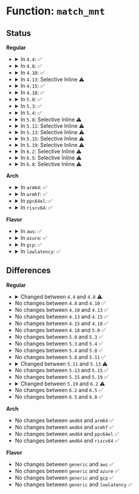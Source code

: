# Function: <code>match_mnt</code>

## Status
<b>Regular</b>
<ul>
<li>
<details>
<summary>In <code>4.4</code>: ✅</summary>

```c
int match_mnt(struct aa_profile *profile, const char *mntpnt, const char *devname, const char *type, long unsigned int flags, void *data, bool binary);
```

**Collision:** Unique Static

**Inline:** No

**Transformation:** False

**Instances:**

```
In security/apparmor/mount.c (ffffffff8138eba0)
Location: security/apparmor/mount.c:309
Inline: False
Direct callers:
  - security/apparmor/mount.c:aa_remount
  - security/apparmor/mount.c:aa_bind_mount
  - security/apparmor/mount.c:aa_mount_change_type
  - security/apparmor/mount.c:aa_move_mount
  - security/apparmor/mount.c:aa_new_mount
```
**Symbols:**

```
ffffffff8138eba0-ffffffff8138eeef: match_mnt (STB_LOCAL)
```
</details>
</li>
<li>
<details>
<summary>In <code>4.8</code>: ✅</summary>

```c
int match_mnt(struct aa_profile *profile, const struct path *path, char *buffer, struct path *devpath, char *devbuffer, const char *type, long unsigned int flags, void *data, bool binary);
```

**Collision:** Unique Static

**Inline:** No

**Transformation:** False

**Instances:**

```
In security/apparmor/mount.c (ffffffff813c9f90)
Location: security/apparmor/mount.c:371
Inline: False
Direct callers:
  - security/apparmor/mount.c:aa_new_mount
  - security/apparmor/mount.c:aa_move_mount
  - security/apparmor/mount.c:aa_mount_change_type
  - security/apparmor/mount.c:aa_bind_mount
  - security/apparmor/mount.c:aa_remount
```
**Symbols:**

```
ffffffff813c9f90-ffffffff813ca0d4: match_mnt (STB_LOCAL)
```
</details>
</li>
<li>
<details>
<summary>In <code>4.10</code>: ✅</summary>

```c
int match_mnt(struct aa_profile *profile, const struct path *path, char *buffer, struct path *devpath, char *devbuffer, const char *type, long unsigned int flags, void *data, bool binary);
```

**Collision:** Unique Static

**Inline:** No

**Transformation:** False

**Instances:**

```
In security/apparmor/mount.c (ffffffff813e1610)
Location: security/apparmor/mount.c:372
Inline: False
Direct callers:
  - security/apparmor/mount.c:aa_new_mount
  - security/apparmor/mount.c:aa_move_mount
  - security/apparmor/mount.c:aa_mount_change_type
  - security/apparmor/mount.c:aa_bind_mount
  - security/apparmor/mount.c:aa_remount
```
**Symbols:**

```
ffffffff813e1610-ffffffff813e1754: match_mnt (STB_LOCAL)
```
</details>
</li>
<li>
<details>
<summary>In <code>4.13</code>: Selective Inline ⚠️</summary>

```c
int match_mnt(struct aa_profile *profile, const struct path *path, char *buffer, struct path *devpath, char *devbuffer, const char *type, long unsigned int flags, void *data, bool binary);
```

**Collision:** Unique Static

**Inline:** Selective

**Transformation:** False

**Instances:**

```
In security/apparmor/mount.c (ffffffff813f0991)
Location: security/apparmor/mount.c:373
Inline: True
Inline callers:
  - security/apparmor/mount.c:aa_mount_change_type
  - security/apparmor/mount.c:aa_remount
Direct callers:
  - security/apparmor/mount.c:aa_new_mount
  - security/apparmor/mount.c:aa_move_mount
  - security/apparmor/mount.c:aa_bind_mount
```
**Symbols:**

```
ffffffff813f03c0-ffffffff813f04ad: match_mnt (STB_LOCAL)
```
</details>
</li>
<li>
<details>
<summary>In <code>4.15</code>: ✅</summary>

```c
int match_mnt(struct aa_profile *profile, const struct path *path, char *buffer, struct path *devpath, char *devbuffer, const char *type, long unsigned int flags, void *data, bool binary);
```

**Collision:** Unique Static

**Inline:** No

**Transformation:** False

**Instances:**

```
In security/apparmor/mount.c (ffffffff81418320)
Location: security/apparmor/mount.c:375
Inline: False
Direct callers:
  - security/apparmor/mount.c:aa_new_mount
  - security/apparmor/mount.c:aa_move_mount
  - security/apparmor/mount.c:aa_mount_change_type
  - security/apparmor/mount.c:aa_bind_mount
  - security/apparmor/mount.c:aa_remount
```
**Symbols:**

```
ffffffff81418320-ffffffff8141841b: match_mnt (STB_LOCAL)
```
</details>
</li>
<li>
<details>
<summary>In <code>4.18</code>: ✅</summary>

```c
int match_mnt(struct aa_profile *profile, const struct path *path, char *buffer, struct path *devpath, char *devbuffer, const char *type, long unsigned int flags, void *data, bool binary);
```

**Collision:** Unique Static

**Inline:** No

**Transformation:** False

**Instances:**

```
In security/apparmor/mount.c (ffffffff8144a7a0)
Location: security/apparmor/mount.c:375
Inline: False
Direct callers:
  - security/apparmor/mount.c:aa_new_mount
  - security/apparmor/mount.c:aa_move_mount
  - security/apparmor/mount.c:aa_mount_change_type
  - security/apparmor/mount.c:aa_bind_mount
  - security/apparmor/mount.c:aa_remount
```
**Symbols:**

```
ffffffff8144a7a0-ffffffff8144a89b: match_mnt (STB_LOCAL)
```
</details>
</li>
<li>
<details>
<summary>In <code>5.0</code>: ✅</summary>

```c
int match_mnt(struct aa_profile *profile, const struct path *path, char *buffer, struct path *devpath, char *devbuffer, const char *type, long unsigned int flags, void *data, bool binary);
```

**Collision:** Unique Static

**Inline:** No

**Transformation:** False

**Instances:**

```
In security/apparmor/mount.c (ffffffff81467710)
Location: security/apparmor/mount.c:376
Inline: False
Direct callers:
  - security/apparmor/mount.c:aa_new_mount
  - security/apparmor/mount.c:aa_move_mount
  - security/apparmor/mount.c:aa_mount_change_type
  - security/apparmor/mount.c:aa_bind_mount
  - security/apparmor/mount.c:aa_remount
```
**Symbols:**

```
ffffffff81467710-ffffffff81467803: match_mnt (STB_LOCAL)
```
</details>
</li>
<li>
<details>
<summary>In <code>5.3</code>: ✅</summary>

```c
int match_mnt(struct aa_profile *profile, const struct path *path, char *buffer, struct path *devpath, char *devbuffer, const char *type, long unsigned int flags, void *data, bool binary);
```

**Collision:** Unique Static

**Inline:** No

**Transformation:** False

**Instances:**

```
In security/apparmor/mount.c (ffffffff81494770)
Location: security/apparmor/mount.c:372
Inline: False
Direct callers:
  - security/apparmor/mount.c:aa_new_mount
  - security/apparmor/mount.c:aa_move_mount
  - security/apparmor/mount.c:aa_mount_change_type
  - security/apparmor/mount.c:aa_bind_mount
  - security/apparmor/mount.c:aa_remount
```
**Symbols:**

```
ffffffff81494770-ffffffff81494866: match_mnt (STB_LOCAL)
```
</details>
</li>
<li>
<details>
<summary>In <code>5.4</code>: ✅</summary>

```c
int match_mnt(struct aa_profile *profile, const struct path *path, char *buffer, struct path *devpath, char *devbuffer, const char *type, long unsigned int flags, void *data, bool binary);
```

**Collision:** Unique Static

**Inline:** No

**Transformation:** False

**Instances:**

```
In security/apparmor/mount.c (ffffffff814ae6a0)
Location: security/apparmor/mount.c:372
Inline: False
Direct callers:
  - security/apparmor/mount.c:aa_new_mount
  - security/apparmor/mount.c:aa_move_mount
  - security/apparmor/mount.c:aa_mount_change_type
  - security/apparmor/mount.c:aa_bind_mount
  - security/apparmor/mount.c:aa_remount
```
**Symbols:**

```
ffffffff814ae6a0-ffffffff814ae796: match_mnt (STB_LOCAL)
```
</details>
</li>
<li>
<details>
<summary>In <code>5.8</code>: Selective Inline ⚠️</summary>

```c
int match_mnt(struct aa_profile *profile, const struct path *path, char *buffer, struct path *devpath, char *devbuffer, const char *type, long unsigned int flags, void *data, bool binary);
```

**Collision:** Unique Static

**Inline:** Selective

**Transformation:** False

**Instances:**

```
In security/apparmor/mount.c (ffffffff8150df45)
Location: security/apparmor/mount.c:372
Inline: True
Inline callers:
  - security/apparmor/mount.c:aa_mount_change_type
  - security/apparmor/mount.c:aa_remount
Direct callers:
  - security/apparmor/mount.c:aa_new_mount
  - security/apparmor/mount.c:aa_move_mount
  - security/apparmor/mount.c:aa_bind_mount
```
**Symbols:**

```
ffffffff8150d8a0-ffffffff8150d996: match_mnt (STB_LOCAL)
```
</details>
</li>
<li>
<details>
<summary>In <code>5.11</code>: Selective Inline ⚠️</summary>

```c
int match_mnt(struct aa_profile *profile, const struct path *path, char *buffer, struct path *devpath, char *devbuffer, const char *type, long unsigned int flags, void *data, bool binary);
```

**Collision:** Unique Static

**Inline:** Selective

**Transformation:** False

**Instances:**

```
In security/apparmor/mount.c (ffffffff8152adb5)
Location: security/apparmor/mount.c:372
Inline: True
Inline callers:
  - security/apparmor/mount.c:aa_mount_change_type
  - security/apparmor/mount.c:aa_remount
Direct callers:
  - security/apparmor/mount.c:aa_new_mount
  - security/apparmor/mount.c:aa_move_mount
  - security/apparmor/mount.c:aa_bind_mount
```
**Symbols:**

```
ffffffff8152a710-ffffffff8152a806: match_mnt (STB_LOCAL)
```
</details>
</li>
<li>
<details>
<summary>In <code>5.13</code>: Selective Inline ⚠️</summary>

```c
int match_mnt(struct aa_profile *profile, const struct path *path, char *buffer, const struct path *devpath, char *devbuffer, const char *type, long unsigned int flags, void *data, bool binary);
```

**Collision:** Unique Static

**Inline:** Selective

**Transformation:** False

**Instances:**

```
In security/apparmor/mount.c (ffffffff81530fc5)
Location: security/apparmor/mount.c:372
Inline: True
Inline callers:
  - security/apparmor/mount.c:aa_mount_change_type
  - security/apparmor/mount.c:aa_remount
Direct callers:
  - security/apparmor/mount.c:aa_new_mount
  - security/apparmor/mount.c:aa_move_mount
  - security/apparmor/mount.c:aa_bind_mount
```
**Symbols:**

```
ffffffff81530980-ffffffff81530a76: match_mnt (STB_LOCAL)
```
</details>
</li>
<li>
<details>
<summary>In <code>5.15</code>: Selective Inline ⚠️</summary>

```c
int match_mnt(struct aa_profile *profile, const struct path *path, char *buffer, const struct path *devpath, char *devbuffer, const char *type, long unsigned int flags, void *data, bool binary);
```

**Collision:** Unique Static

**Inline:** Selective

**Transformation:** False

**Instances:**

```
In security/apparmor/mount.c (ffffffff8158f405)
Location: security/apparmor/mount.c:372
Inline: True
Inline callers:
  - security/apparmor/mount.c:aa_mount_change_type
  - security/apparmor/mount.c:aa_remount
Direct callers:
  - security/apparmor/mount.c:aa_new_mount
  - security/apparmor/mount.c:aa_move_mount
  - security/apparmor/mount.c:aa_bind_mount
```
**Symbols:**

```
ffffffff8158edc0-ffffffff8158eeb6: match_mnt (STB_LOCAL)
```
</details>
</li>
<li>
<details>
<summary>In <code>5.19</code>: Selective Inline ⚠️</summary>

```c
int match_mnt(struct aa_profile *profile, const struct path *path, char *buffer, const struct path *devpath, char *devbuffer, const char *type, long unsigned int flags, void *data, bool binary);
```

**Collision:** Unique Static

**Inline:** Selective

**Transformation:** False

**Instances:**

```
In security/apparmor/mount.c (ffffffff81630475)
Location: security/apparmor/mount.c:357
Inline: True
Inline callers:
  - security/apparmor/mount.c:aa_mount_change_type
  - security/apparmor/mount.c:aa_remount
Direct callers:
  - security/apparmor/mount.c:aa_new_mount
  - security/apparmor/mount.c:aa_move_mount
  - security/apparmor/mount.c:aa_bind_mount
```
**Symbols:**

```
ffffffff8162fbc0-ffffffff8162fccc: match_mnt (STB_LOCAL)
```
</details>
</li>
<li>
<details>
<summary>In <code>6.2</code>: Selective Inline ⚠️</summary>

```c
int match_mnt(const struct cred *subj_cred, struct aa_profile *profile, const struct path *path, char *buffer, const struct path *devpath, char *devbuffer, const char *type, long unsigned int flags, void *data, bool binary);
```

**Collision:** Unique Static

**Inline:** Selective

**Transformation:** False

**Instances:**

```
In security/apparmor/mount.c (ffffffff816e5149)
Location: security/apparmor/mount.c:365
Inline: True
Inline callers:
  - security/apparmor/mount.c:aa_mount_change_type
  - security/apparmor/mount.c:aa_remount
Direct callers:
  - security/apparmor/mount.c:aa_new_mount
  - security/apparmor/mount.c:aa_move_mount
  - security/apparmor/mount.c:aa_bind_mount
```
**Symbols:**

```
ffffffff816e47f0-ffffffff816e4912: match_mnt (STB_LOCAL)
```
</details>
</li>
<li>
<details>
<summary>In <code>6.5</code>: Selective Inline ⚠️</summary>

```c
int match_mnt(const struct cred *subj_cred, struct aa_profile *profile, const struct path *path, char *buffer, const struct path *devpath, char *devbuffer, const char *type, long unsigned int flags, void *data, bool binary);
```

**Collision:** Unique Static

**Inline:** Selective

**Transformation:** False

**Instances:**

```
In security/apparmor/mount.c (ffffffff8171e7b9)
Location: security/apparmor/mount.c:365
Inline: True
Inline callers:
  - security/apparmor/mount.c:aa_mount_change_type
  - security/apparmor/mount.c:aa_remount
Direct callers:
  - security/apparmor/mount.c:aa_new_mount
  - security/apparmor/mount.c:aa_move_mount
  - security/apparmor/mount.c:aa_bind_mount
```
**Symbols:**

```
ffffffff8171de40-ffffffff8171df6a: match_mnt (STB_LOCAL)
```
</details>
</li>
<li>
<details>
<summary>In <code>6.8</code>: Selective Inline ⚠️</summary>

```c
int match_mnt(const struct cred *subj_cred, struct aa_profile *profile, const struct path *path, char *buffer, const struct path *devpath, char *devbuffer, const char *type, long unsigned int flags, void *data, bool binary);
```

**Collision:** Unique Static

**Inline:** Selective

**Transformation:** False

**Instances:**

```
In security/apparmor/mount.c (ffffffff8175d1d9)
Location: security/apparmor/mount.c:365
Inline: True
Inline callers:
  - security/apparmor/mount.c:aa_mount_change_type
  - security/apparmor/mount.c:aa_remount
Direct callers:
  - security/apparmor/mount.c:aa_new_mount
  - security/apparmor/mount.c:aa_move_mount
  - security/apparmor/mount.c:aa_bind_mount
```
**Symbols:**

```
ffffffff8175c890-ffffffff8175c9ba: match_mnt (STB_LOCAL)
```
</details>
</li>
</ul>
<b>Arch</b>
<ul>
<li>
<details>
<summary>In <code>arm64</code>: ✅</summary>

```c
int match_mnt(struct aa_profile *profile, const struct path *path, char *buffer, struct path *devpath, char *devbuffer, const char *type, long unsigned int flags, void *data, bool binary);
```

**Collision:** Unique Static

**Inline:** No

**Transformation:** False

**Instances:**

```
In security/apparmor/mount.c (ffff8000105a5de8)
Location: security/apparmor/mount.c:372
Inline: False
Direct callers:
  - security/apparmor/mount.c:aa_new_mount
  - security/apparmor/mount.c:aa_move_mount
  - security/apparmor/mount.c:aa_mount_change_type
  - security/apparmor/mount.c:aa_bind_mount
  - security/apparmor/mount.c:aa_remount
```
**Symbols:**

```
ffff8000105a5de8-ffff8000105a5f0c: match_mnt (STB_LOCAL)
```
</details>
</li>
<li>
<details>
<summary>In <code>armhf</code>: ✅</summary>

```c
int match_mnt(struct aa_profile *profile, const struct path *path, char *buffer, struct path *devpath, char *devbuffer, const char *type, long unsigned int flags, void *data, bool binary);
```

**Collision:** Unique Static

**Inline:** No

**Transformation:** False

**Instances:**

```
In security/apparmor/mount.c (c0755d90)
Location: security/apparmor/mount.c:372
Inline: False
Direct callers:
  - security/apparmor/mount.c:aa_new_mount
  - security/apparmor/mount.c:aa_move_mount
  - security/apparmor/mount.c:aa_mount_change_type
  - security/apparmor/mount.c:aa_bind_mount
  - security/apparmor/mount.c:aa_remount
```
**Symbols:**

```
c0755d90-c0755e94: match_mnt (STB_LOCAL)
```
</details>
</li>
<li>
<details>
<summary>In <code>ppc64el</code>: ✅</summary>

```c
int match_mnt(struct aa_profile *profile, const struct path *path, char *buffer, struct path *devpath, char *devbuffer, const char *type, long unsigned int flags, void *data, bool binary);
```

**Collision:** Unique Static

**Inline:** No

**Transformation:** False

**Instances:**

```
In security/apparmor/mount.c (c000000000721e60)
Location: security/apparmor/mount.c:372
Inline: False
Direct callers:
  - security/apparmor/mount.c:aa_new_mount
  - security/apparmor/mount.c:aa_move_mount
  - security/apparmor/mount.c:aa_mount_change_type
  - security/apparmor/mount.c:aa_bind_mount
  - security/apparmor/mount.c:aa_remount
```
**Symbols:**

```
c000000000721e60-c000000000721fe0: match_mnt (STB_LOCAL)
```
</details>
</li>
<li>
<details>
<summary>In <code>riscv64</code>: ✅</summary>

```c
int match_mnt(struct aa_profile *profile, const struct path *path, char *buffer, struct path *devpath, char *devbuffer, const char *type, long unsigned int flags, void *data, bool binary);
```

**Collision:** Unique Static

**Inline:** No

**Transformation:** False

**Instances:**

```
In security/apparmor/mount.c (ffffffe0003ef99c)
Location: security/apparmor/mount.c:372
Inline: False
Direct callers:
  - security/apparmor/mount.c:aa_new_mount
  - security/apparmor/mount.c:aa_move_mount
  - security/apparmor/mount.c:aa_mount_change_type
  - security/apparmor/mount.c:aa_bind_mount
  - security/apparmor/mount.c:aa_remount
```
**Symbols:**

```
ffffffe0003ef99c-ffffffe0003efa66: match_mnt (STB_LOCAL)
```
</details>
</li>
</ul>
<b>Flavor</b>
<ul>
<li>
<details>
<summary>In <code>aws</code>: ✅</summary>

```c
int match_mnt(struct aa_profile *profile, const struct path *path, char *buffer, struct path *devpath, char *devbuffer, const char *type, long unsigned int flags, void *data, bool binary);
```

**Collision:** Unique Static

**Inline:** No

**Transformation:** False

**Instances:**

```
In security/apparmor/mount.c (ffffffff814a6c80)
Location: security/apparmor/mount.c:372
Inline: False
Direct callers:
  - security/apparmor/mount.c:aa_new_mount
  - security/apparmor/mount.c:aa_move_mount
  - security/apparmor/mount.c:aa_mount_change_type
  - security/apparmor/mount.c:aa_bind_mount
  - security/apparmor/mount.c:aa_remount
```
**Symbols:**

```
ffffffff814a6c80-ffffffff814a6d76: match_mnt (STB_LOCAL)
```
</details>
</li>
<li>
<details>
<summary>In <code>azure</code>: ✅</summary>

```c
int match_mnt(struct aa_profile *profile, const struct path *path, char *buffer, struct path *devpath, char *devbuffer, const char *type, long unsigned int flags, void *data, bool binary);
```

**Collision:** Unique Static

**Inline:** No

**Transformation:** False

**Instances:**

```
In security/apparmor/mount.c (ffffffff814976a0)
Location: security/apparmor/mount.c:372
Inline: False
Direct callers:
  - security/apparmor/mount.c:aa_new_mount
  - security/apparmor/mount.c:aa_move_mount
  - security/apparmor/mount.c:aa_mount_change_type
  - security/apparmor/mount.c:aa_bind_mount
  - security/apparmor/mount.c:aa_remount
```
**Symbols:**

```
ffffffff814976a0-ffffffff81497796: match_mnt (STB_LOCAL)
```
</details>
</li>
<li>
<details>
<summary>In <code>gcp</code>: ✅</summary>

```c
int match_mnt(struct aa_profile *profile, const struct path *path, char *buffer, struct path *devpath, char *devbuffer, const char *type, long unsigned int flags, void *data, bool binary);
```

**Collision:** Unique Static

**Inline:** No

**Transformation:** False

**Instances:**

```
In security/apparmor/mount.c (ffffffff814a2d20)
Location: security/apparmor/mount.c:372
Inline: False
Direct callers:
  - security/apparmor/mount.c:aa_new_mount
  - security/apparmor/mount.c:aa_move_mount
  - security/apparmor/mount.c:aa_mount_change_type
  - security/apparmor/mount.c:aa_bind_mount
  - security/apparmor/mount.c:aa_remount
```
**Symbols:**

```
ffffffff814a2d20-ffffffff814a2e16: match_mnt (STB_LOCAL)
```
</details>
</li>
<li>
<details>
<summary>In <code>lowlatency</code>: ✅</summary>

```c
int match_mnt(struct aa_profile *profile, const struct path *path, char *buffer, struct path *devpath, char *devbuffer, const char *type, long unsigned int flags, void *data, bool binary);
```

**Collision:** Unique Static

**Inline:** No

**Transformation:** False

**Instances:**

```
In security/apparmor/mount.c (ffffffff814bb4e0)
Location: security/apparmor/mount.c:372
Inline: False
Direct callers:
  - security/apparmor/mount.c:aa_new_mount
  - security/apparmor/mount.c:aa_move_mount
  - security/apparmor/mount.c:aa_mount_change_type
  - security/apparmor/mount.c:aa_bind_mount
  - security/apparmor/mount.c:aa_remount
```
**Symbols:**

```
ffffffff814bb4e0-ffffffff814bb5d6: match_mnt (STB_LOCAL)
```
</details>
</li>
</ul>

## Differences
<b>Regular</b>
<ul>
<li>
<details>
<summary>Changed between <code>4.4</code> and <code>4.8</code> ⚠️</summary>
<ul>
<li>
<b>Param added. </b>
<code>const struct path *path</code>
</li>
<li>
<b>Param added. </b>
<code>char *buffer</code>
</li>
<li>
<b>Param added. </b>
<code>struct path *devpath</code>
</li>
<li>
<b>Param added. </b>
<code>char *devbuffer</code>
</li>
<li>
<b>Param removed. </b>
<code>const char *mntpnt</code>
</li>
<li>
<b>Param removed. </b>
<code>const char *devname</code>
</li>
<li>
<b>Param reordered. </b>
<code>profile, mntpnt, devname, type, flags, data, binary</code> ➡️ <code>profile, path, buffer, devpath, devbuffer, type, flags, data, binary</code>
</li>
</ul>
</details>
</li>
<li>
No changes between <code>4.8</code> and <code>4.10</code> ✅
</li>
<li>
No changes between <code>4.10</code> and <code>4.13</code> ✅
</li>
<li>
No changes between <code>4.13</code> and <code>4.15</code> ✅
</li>
<li>
No changes between <code>4.15</code> and <code>4.18</code> ✅
</li>
<li>
No changes between <code>4.18</code> and <code>5.0</code> ✅
</li>
<li>
No changes between <code>5.0</code> and <code>5.3</code> ✅
</li>
<li>
No changes between <code>5.3</code> and <code>5.4</code> ✅
</li>
<li>
No changes between <code>5.4</code> and <code>5.8</code> ✅
</li>
<li>
No changes between <code>5.8</code> and <code>5.11</code> ✅
</li>
<li>
<details>
<summary>Changed between <code>5.11</code> and <code>5.13</code> ⚠️</summary>
<ul>
<li>
<b>Param type changed. </b>
<code>struct path *devpath</code> ➡️ <code>const struct path *devpath</code>
</li>
</ul>
</details>
</li>
<li>
No changes between <code>5.13</code> and <code>5.15</code> ✅
</li>
<li>
No changes between <code>5.15</code> and <code>5.19</code> ✅
</li>
<li>
<details>
<summary>Changed between <code>5.19</code> and <code>6.2</code> ⚠️</summary>
<ul>
<li>
<b>Param added. </b>
<code>const struct cred *subj_cred</code>
</li>
<li>
<b>Param reordered. </b>
<code>profile, path, buffer, devpath, devbuffer, type, flags, data, binary</code> ➡️ <code>subj_cred, profile, path, buffer, devpath, devbuffer, type, flags, data, binary</code>
</li>
</ul>
</details>
</li>
<li>
No changes between <code>6.2</code> and <code>6.5</code> ✅
</li>
<li>
No changes between <code>6.5</code> and <code>6.8</code> ✅
</li>
</ul>
<b>Arch</b>
<ul>
<li>
No changes between <code>amd64</code> and <code>arm64</code> ✅
</li>
<li>
No changes between <code>amd64</code> and <code>armhf</code> ✅
</li>
<li>
No changes between <code>amd64</code> and <code>ppc64el</code> ✅
</li>
<li>
No changes between <code>amd64</code> and <code>riscv64</code> ✅
</li>
</ul>
<b>Flavor</b>
<ul>
<li>
No changes between <code>generic</code> and <code>aws</code> ✅
</li>
<li>
No changes between <code>generic</code> and <code>azure</code> ✅
</li>
<li>
No changes between <code>generic</code> and <code>gcp</code> ✅
</li>
<li>
No changes between <code>generic</code> and <code>lowlatency</code> ✅
</li>
</ul>
